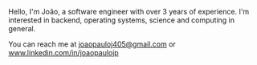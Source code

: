 Hello, I'm João, a software engineer with over 3 years of experience. I'm interested in backend, operating systems, science and computing in general.

You can reach me at joaopauloj405@gmail.com or www.linkedin.com/in/joaopaulojp
